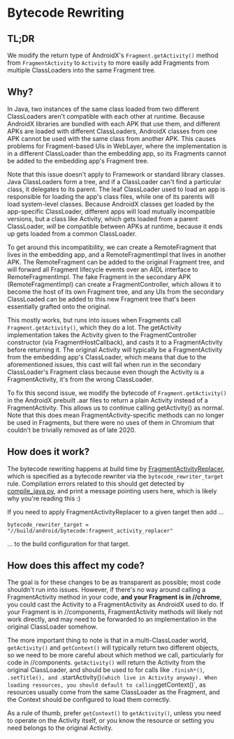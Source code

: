 # Bytecode Rewriting

## TL;DR

We modify the return type of AndroidX's `Fragment.getActivity()` method from `FragmentActivity`
to `Activity` to more easily add Fragments from multiple ClassLoaders into the same Fragment tree.

## Why?

In Java, two instances of the same class loaded from two different ClassLoaders aren't compatible
with each other at runtime. Because AndroidX libraries are bundled with each APK that use them, and
different APKs are loaded with different ClassLoaders, AndroidX classes from one APK cannot be used
with the same class from another APK. This causes problems for Fragment-based UIs in WebLayer, where
the implementation is in a different ClassLoader than the embedding app, so its Fragments cannot be
added to the embedding app's Fragment tree.

Note that this issue doesn't apply to Framework or standard library classes. Java ClassLoaders form
a tree, and if a ClassLoader can't find a particular class, it delegates to its parent.
The leaf ClassLoader used to load an app is responsible for loading the app's class files, while one
of its parents will load system-level classes. Because AndroidX classes get loaded by the
app-specific ClassLoader, different apps will load mutually incompatible versions, but a class like
Activity, which gets loaded from a parent ClassLoader, *will* be compatible between APKs at runtime,
because it ends up gets loaded from a common ClassLoader.

To get around this incompatibility, we can create a RemoteFragment that lives in the embedding app,
and a RemoteFragmentImpl that lives in another APK. The RemoteFragment can be added to the original
Fragment tree, and will forward all Fragment lifecycle events over an AIDL interface to
RemoteFragmentImpl. The fake Fragment in the secondary APK (RemoteFragmentImpl) can create a
FragmentController, which allows it to become the host of its own Fragment tree, and any UIs from
the secondary ClassLoaded can be added to this new Fragment tree that's been essentially grafted
onto the original.

This mostly works, but runs into issues when Fragments call `Fragment.getActivity()`, which they do
a lot. The getActivity implementation takes the Activity given to the FragmentController constructor
(via FragmentHostCallback), and casts it to a FragmentActivity before returning it. The original
Activity will typically be a FragmentActivity from the embedding app's ClassLoader, which means that
due to the aforementioned issues, this cast will fail when run in the secondary ClassLoader's
Fragment class because even though the Activity is a FragmentActivity, it's from the wrong
ClassLoader.

To fix this second issue, we modify the bytecode of `Fragment.getActivity()` in the AndroidX
prebuilt .aar files to return a plain Activity instead of a FragmentActivity. This allows us to
continue calling getActivity() as normal. Note that this does mean FragmentActivity-specific methods
can no longer be used in Fragments, but there were no uses of them in Chromium that couldn't be
trivially removed as of late 2020.

## How does it work?

The bytecode rewriting happens at build time by
[FragmentActivityReplacer](https://source.chromium.org/chromium/chromium/src/+/master:build/android/bytecode/java/org/chromium/bytecode/FragmentActivityReplacer.java),
which is specified as a bytecode rewriter via the `bytecode_rewriter_target` rule.  Compilation errors
related to this should get detected by
[compile_java.py](https://source.chromium.org/chromium/chromium/src/+/master:build/android/gyp/compile_java.py),
and print a message pointing users here, which is likely why you're reading this :)

If you need to apply FragmentActivityReplacer to a given target then add …

```
bytecode_rewriter_target = "//build/android/bytecode:fragment_activity_replacer"
```

… to the build configuration for that target.

## How does this affect my code?

The goal is for these changes to be as transparent as possible; most code shouldn't run into issues.
However, if there's no way around calling a FragmentActivity method in your code, **and your
Fragment is in //chrome**, you could cast the Activity to a FragmentActivity as AndroidX used to do.
If your Fragment is in //components, FragmentActivity methods will likely not work directly, and may
need to be forwarded to an implementation in the original ClassLoader somehow.

The more important thing to note is that in a multi-ClassLoader world, `getActivity()` and
`getContext()` will typically return two different objects, so we need to be more careful about which
method we call, particularly for code in //components. `getActivity()` will return the Activity from
the original ClassLoader, and should be used to for calls like `.finish*()`, `.setTitle(), and
`.startActivity()` (which live in Activity anyway). When loading resources, you should default to
calling `getContext()`, as resources usually come from the same ClassLoader as the Fragment, and the
Context should be configured to load them correctly.

As a rule of thumb, prefer `getContext()` to `getActivity()`, unless you need to operate on the
Activity itself, or you know the resource or setting you need belongs to the original Activity.
